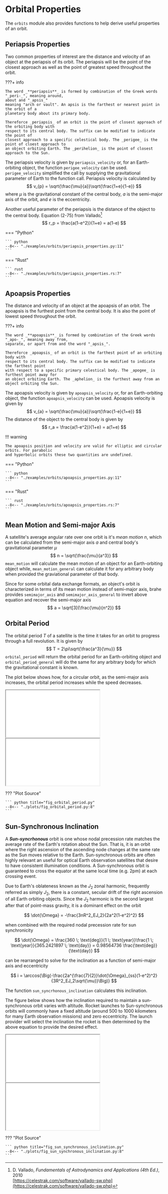 # Orbital Properties

The `orbits` module also provides functions to help derive useful properties
of an orbit.

## Periapsis Properties

Two common properties of interest are the distance and velocity of an object at the periapsis of 
its orbit. The periapsis will be the point of the closest approach as well as the point of 
greatest speed throughout the orbit.

???+ info

    The word _**periapsis**_ is formed by combination of the Greek words "_peri-_", meaning around, 
    about and "_apsis_"
    meaning "arch or vault". An apsis is the farthest or nearest point in the orbit of a 
    planetary body about its primary body. 

    Thereforce _periapsis_ of an orbit is the point of closest approach of the orbiting body with 
    respect to its central body. The suffix can be modified to indicate the point of 
    closest approach to a specific celestical body. The _perigee_ is the point of cloest approach to
    an object orbiting Earth. The _perihelion_ is the point of closest approach to the Sun.

The periapsis velocity is given by `periapsis_velocity` or, for an Earth-orbiting object, the 
function `perigee_velocity` can be used. `perigee_velocity` simplified the call by supplying the 
gravitational parameter of Earth to the function call. Periapsis velocity is calculated by
$$
v_{p} = \sqrt{\frac{\mu}{a}}\sqrt{\frac{1+e}{1-e}}
$$
where $\mu$ is the gravitational constant of the central body, $a$ is the semi-major axis of the 
orbit, and $e$ is the eccentricity.

Another useful parameter of the periapsis is the distance of the object to the central body. 
Equation (2-75) from Vallado[^1]
$$
r_p = \frac{a(1-e^2)}{1+e} = a(1-e)
$$

=== "Python"

    ``` python
    --8<-- "./examples/orbits/periapsis_properties.py:11"
    ```

=== "Rust"

    ``` rust
    --8<-- "./examples/orbits/periapsis_properties.rs:7"
    ```

## Apoapsis Properties

The distance and velocity of an object at the apoapsis of an orbit. The apoapsis is the 
furthest point from the central body. It is also the point of lowest speed throughout the orbit.

???+ info

    The word _**apoapsis**_ is formed by combination of the Greek words "_apo-_", meaning away from,
    separate, or apart from and the word "_apsis_".

    Thereforce _apoapsis_ of an orbit is the farthest point of an orbiting body with 
    respect to its central body. The suffix can be modified to indicate the farthest point
    with respect to a specific primary celestical body. The _apogee_ is furthest point away for 
    an object orbiting Earth. The _aphelion_ is the furthest away from an object orbiting the Sun.


The apoapsis velocity is given by `apoapsis_velocity` or, for an Earth-orbiting object, the
function `apoapsis_velocity` can be used. Apoapsis velocity is given by
$$
v_{a} = \sqrt{\frac{\mu}{a}}\sqrt{\frac{1-e}{1+e}}
$$
The distance of the object to the central body is given by
$$
r_a = \frac{a(1-e^2)}{1+e} = a(1+e)
$$

!!! warning

    The apoapsis position and velocity are valid for elliptic and circular orbits. For parabolic 
    and hyperbolic orbits these two quantities are undefined.

=== "Python"

    ``` python
    --8<-- "./examples/orbits/apoapsis_properties.py:11"
    ```

=== "Rust"

    ``` rust
    --8<-- "./examples/orbits/apoapsis_properties.rs:7"
    ```

## Mean Motion and Semi-major Axis

A satellite's average angular rate over one orbit is it's _mean motion_ $n$, which can be 
calculated 
from the semi-major axis $a$ and central body's gravitational parameter $\mu$
$$
n = \sqrt{\frac{\mu}{a^3}}
$$
`mean_motion` will calculate the mean motion of an object for an Earth-orbiting object while, 
`mean_motion_general` can calculate it for any arbitrary body when provided the graviational 
parameter of that body.

Since for some orbital data exchange formats, an object's orbit is characterized in terms of 
its mean motion instead of semi-major axis, brahe provides `semimajor_axis` and 
`semimajor_axis_general` to invert above equation and recover the semi-major axis
$$
a = \sqrt[3]{\frac{\mu}{n^2}}
$$

## Orbital Period

The orbital period $T$ of a satellite is the time it takes for an orbit to progress through a full 
revolution. It is given by
$$
T = 2\pi\sqrt{\frac{a^3}{\mu}}
$$
`orbital_period` will return the orbital period for an Earth-orbiting object and 
`orbital_period_general` will do the same for any arbitrary body for which the gravitational 
constant is known.

The plot below shows how, for a circular orbit, as the semi-major axis increases, the orbital 
period increases while the speed decreases.

<div class="plotly-embed">
  <iframe class="only-light" src="../../figures/fig_orbital_period_light.html" loading="lazy"></iframe>
  <iframe class="only-dark"  src="../../figures/fig_orbital_period_dark.html"  loading="lazy"></iframe>
</div>

??? "Plot Source"

    ``` python title="fig_orbital_period.py"
    --8<-- "./plots/fig_orbital_period.py:8"
    ```

## Sun-Synchronous Inclination

A _**Sun-syncrhonous**_ orbit is one whose nodal precession rate matches the average rate of the 
Earth's rotation about the Sun. That is, it is an orbit where the right ascension of the 
ascending node changes at the same rate as the Sun moves relative to the Earth. Sun-synchronous 
orbits are often highly relevant an useful for optical Earth observation 
satellites that desire to have consistent illumination conditions. A Sun-synchronous orbit is 
guaranteed to cross the equator at the same local time (e.g. 2pm) at each crossing event.

Due to Earth's oblateness known as the $J_2$ zonal harmonic, frequently referred as simply $J_2$,
there is a constant, secular drift of the right ascension of all Earth orbiting objects. Since 
the $J_2$ harmonic is the second largest after that of point-mass gravity, it is a dominant 
effect on the orbit

$$
\dot{\Omega} = -\frac{3nR^2_EJ_2}{2a^2(1-e^2)^2}
$$

when combined with the required nodal precession rate for sun synchronicity

$$
\dot{\Omega} = \frac{360 \; \text{deg}}{1 \; \text{year}}\frac{1 \; \text{year}}{365.2421897 \; 
\text{day}} = 0.98564736 \frac{\text{deg}}{\text{day}}
$$

can be rearranged to solve for the inclination as a function of semi-major axis and eccentricity

$$
i = \arccos{\Big(-\frac{2a^{\frac{7}{2}}\dot{\Omega}_{ss}(1-e^2)^2}{3R^2_EJ_2\sqrt{\mu}}\Big)}
$$

The function `sun_syncrhonous_inclination` calculates this inclination.

The figure below shows how the inclination required to maintain a sun-synchronous orbit varies 
with altitude. Rocket launches to Sun-synchronous orbits will commonly have a fixed altitude 
(around 500 to 1000 kilometers for many Earth observation missions) and zero eccentricity. The 
launch provider will select the inclination the rocket is then determined by the above equation 
to provide the desired effect.

<div class="plotly-embed">
  <iframe class="only-light" src="../../figures/fig_sun_synchronous_inclination_light.html" loading="lazy"></iframe>
  <iframe class="only-dark"  src="../../figures/fig_sun_synchronous_inclination_dark.html"  loading="lazy"></iframe>
</div>

??? "Plot Source"

    ``` python title="fig_sun_synchronous_inclination.py"
    --8<-- "./plots/fig_sun_synchronous_inclination.py:8"
    ```

[^1]: D. Vallado, *Fundamentals of Astrodynamics and Applications (4th Ed.)*, 2010  
[https://celestrak.com/software/vallado-sw.php](https://celestrak.com/software/vallado-sw.php)